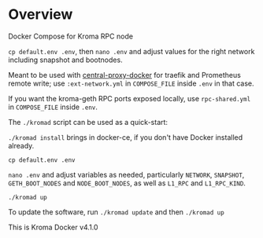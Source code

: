 # Overview

Docker Compose for Kroma RPC node

`cp default.env .env`, then `nano .env` and adjust values for the right network including snapshot and bootnodes.

Meant to be used with [central-proxy-docker](https://github.com/CryptoManufaktur-io/central-proxy-docker) for traefik
and Prometheus remote write; use `:ext-network.yml` in `COMPOSE_FILE` inside `.env` in that case.

If you want the kroma-geth RPC ports exposed locally, use `rpc-shared.yml` in `COMPOSE_FILE` inside `.env`.

The `./kromad` script can be used as a quick-start:

`./kromad install` brings in docker-ce, if you don't have Docker installed already.

`cp default.env .env`

`nano .env` and adjust variables as needed, particularly `NETWORK`, `SNAPSHOT`, `GETH_BOOT_NODES` and `NODE_BOOT_NODES`,
as well as `L1_RPC` and `L1_RPC_KIND`.

`./kromad up`

To update the software, run `./kromad update` and then `./kromad up`

This is Kroma Docker v4.1.0
